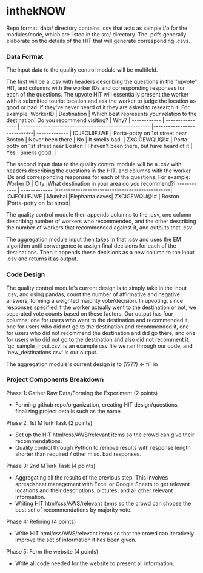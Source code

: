 # inthekNOW

Repo format: data/ directory contains .csv that acts as sample i/o for the modules/code, which are listed in the src/ directory. The .pdfs generally elaborate on the details of the HIT that will generate corresponding .csvs.

### Data Format

The input data to the quality control module will be multifold.

The first will be a .csv with headers describing the questions in the "upvote" HIT, and columns with the worker IDs and corresponding responses for each of the questions. The upvote HIT will essentially present the worker with a submitted tourist location and ask the worker to judge the location as good or bad. If they've never heard of it they are asked to research it.
For example:
WorkerID     | Destination | Which best represents your relation to the destination| Do you recommend visiting? | Why?          |
------------ | ---------------- | ----------------------------------------------------- |----------------------------| ------------- |
IOJFOIJIFJWE | Porta-potty on 1st street near Boston   | Never been there                                      | No                         | It smells bad.        |
ZXCIGEWQU@!# | Porta-potty on 1st street near Boston | I haven't been there, but have heard of it            | Yes                        | Smells good.          |

The second input data to the quality control module will be a .csv with headers describing the questions in the HIT, and columns with the worker IDs and corresponding responses for each of the questions. For example:
WorkerID     | City          |What destination in your area do you recommend?|
------------ | ------------- |-----------------------------------------------|
IOJFOIJIFJWE | Mumbai        |Elephanta caves|
ZXCIGEWQU@!# | Boston        |Porta-potty on 1st street|

The quality control module then appends columns to the .csv, one column describing number of workers who recommended, and the other describing the number of workers that recommended against it, and outputs that .csv.

The aggregation module input then takes in that .csv and uses the EM algorithm until convergence to assign final decisions for each of the destinations. Then it appends these decisions as a new column to the input .csv and returns it as output.

### Code Design

The quality control module's current design is to simply take in the input .csv, and using pandas, count the number of affirmative and negative answers, forming a weighted majority vote/decision. In upvoting, since responses specified if the worker actually went to the destination or not, we separated vote counts based on these factors. Our output has four columns: one for users who went to the destination and recommended it, one for users who did not go to the destination and recommended it, one for users who did not recommend the destination and did go there, and one for users who did not go to the destination and also did not recomment it. 'qc_sample_input.csv' is an example csv file we ran through our code, and 'new_destinations.csv' is our output.

The aggregation module's current design is to  (????) <- fill in 

### Project Components Breakdown

Phase 1: Gather Raw Data/Forming the Experiment (2 points)
- Forming github repo/organization, creating HIT design/questions, finalizing project details such as the name

Phase 2: 1st MTurk Task (2 points)
- Set up the HIT html/css/AWS/relevant items so the crowd can give their recommendations.
- Quality control through Python to remove results with response length shorter than required / other misc. bad responses.

Phase 3: 2nd MTurk Task (4 points)
- Aggregating all the results of the previous step. This involves spreadsheet management with Excel or Google Sheets to get relevant locations and their descriptions, pictures, and all other relevant information. 
- Writing HIT html/css/AWS/relevant items so the crowd can choose the best set of recommendations by majority vote.

Phase 4: Refining (4 points)
- Write HIT html/css/AWS/relevant items so that the crowd can iteratively improve the set of information it has been given.

Phase 5: Form the website (4 points)
- Write all code needed for the website to present all information. 

